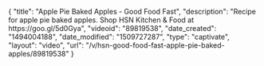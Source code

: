 {
    "title": "Apple Pie Baked Apples - Good Food Fast",
    "description": "Recipe for apple pie baked apples. Shop HSN Kitchen & Food at https:\/\/goo.gl\/5d0Gya",
    "videoid": "89819538",
    "date_created": "1494004188",
    "date_modified": "1509727287",
    "type": "captivate",
    "layout": "video",
    "url": "\/v\/hsn-good-food-fast-apple-pie-baked-apples\/89819538"
}